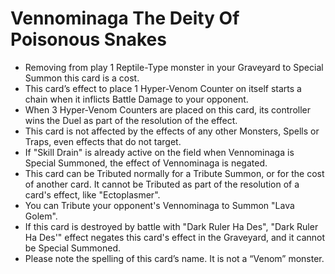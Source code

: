 # Vennominaga The Deity Of Poisonous Snakes

*   Removing from play 1 Reptile-Type monster in your Graveyard to Special Summon this card is a cost.
*   This card’s effect to place 1 Hyper-Venom Counter on itself starts a chain when it inflicts Battle Damage to your opponent.
*   When 3 Hyper-Venom Counters are placed on this card, its controller wins the Duel as part of the resolution of the effect.
*   This card is not affected by the effects of any other Monsters, Spells or Traps, even effects that do not target.
*   If "Skill Drain" is already active on the field when Vennominaga is Special Summoned, the effect of Vennominaga is negated.
*   This card can be Tributed normally for a Tribute Summon, or for the cost of another card. It cannot be Tributed as part of the resolution of a card's effect, like "Ectoplasmer".
*   You can Tribute your opponent's Vennominaga to Summon "Lava Golem".
*   If this card is destroyed by battle with "Dark Ruler Ha Des", "Dark Ruler Ha Des'" effect negates this card's effect in the Graveyard, and it cannot be Special Summoned.
*   Please note the spelling of this card’s name. It is not a “Venom” monster.
